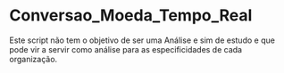 # Conversao_Moeda_Tempo_Real
Este script não tem o objetivo de ser uma Análise  e sim de estudo e que pode vir a servir como análise para as especificidades de cada organização.
